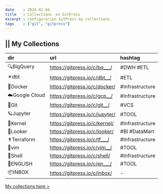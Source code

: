 ```yaml
---
date    : 2024-02-04
title   : Collections　on GitPress
excerpt : configurarion GitPress my collections.
tags    : ["git", "gitpress"]
---
```


## || My Collections

|dir|url|hashtag|
|:-|:-|:-|
|🔍BigQuery    |https://gitpress.io/c/bq___/   |#DWH #ETL|
|✴️dbt          |https://gitpress.io/c/dbt__/   |#ETL|
|🐋Docker      |https://gitpress.io/c/docker/  |#Infrastructure|
|☁️Google Cloud |https://gitpress.io/c/gcp__/   |#Infrastructure|
|📍Git         |https://gitpress.io/c/git__/   |#VCS|
|🪐Jupyter     |https://gitpress.io/c/jupyter/ |#TOOL|
|🩶Kernel      |https://gitpress.io/c/kernel/  |#Infrastructure|
|🫧Looker      |https://gitpress.io/c/looker/  |#BI #DataMart|
|✝️Terraform    |https://gitpress.io/c/tf___/   |#Infrastructure|
|📗vim         |https://gitpress.io/c/vim__/   |#TOOL|
|🐚Shell       |https://gitpress.io/c/shell/   |#Infrastructure|
|🎉ENGLISH     |https://gitpress.io/c/en___/   |#TOOL|
|📦INBOX       |https://gitpress.io/c/inbox/   |-|


[My collections here >](https://gitpress.io/@sh16ma/collections)

